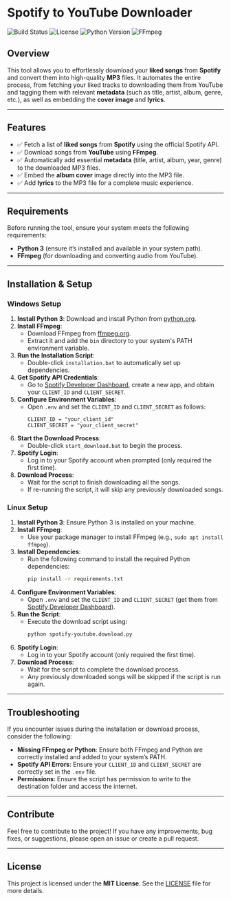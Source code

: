 # **Spotify to YouTube Downloader**

![Build Status](https://img.shields.io/badge/build-passing-brightgreen)
![License](https://img.shields.io/badge/license-MIT-blue)
![Python Version](https://img.shields.io/badge/python-3.x-blue)
![FFmpeg](https://img.shields.io/badge/ffmpeg-yes-orange)

## **Overview**

This tool allows you to effortlessly download your **liked songs** from **Spotify** and convert them into high-quality **MP3** files. It automates the entire process, from fetching your liked tracks to downloading them from YouTube and tagging them with relevant **metadata** (such as title, artist, album, genre, etc.), as well as embedding the **cover image** and **lyrics**.

---

## **Features**

- ✅ Fetch a list of **liked songs** from **Spotify** using the official Spotify API.
- ✅ Download songs from **YouTube** using **FFmpeg**.
- ✅ Automatically add essential **metadata** (title, artist, album, year, genre) to the downloaded MP3 files.
- ✅ Embed the **album cover** image directly into the MP3 file.
- ✅ Add **lyrics** to the MP3 file for a complete music experience.

---

## **Requirements**

Before running the tool, ensure your system meets the following requirements:

- **Python 3** (ensure it’s installed and available in your system path).
- **FFmpeg** (for downloading and converting audio from YouTube).

---

## **Installation & Setup**

### **Windows Setup**

1. **Install Python 3**: Download and install Python from [python.org](https://www.python.org/).
2. **Install FFmpeg**: 
   - Download FFmpeg from [ffmpeg.org](https://ffmpeg.org/download.html).
   - Extract it and add the `bin` directory to your system's PATH environment variable.
3. **Run the Installation Script**:
   - Double-click `installation.bat` to automatically set up dependencies.
4. **Get Spotify API Credentials**:
   - Go to [Spotify Developer Dashboard](https://developer.spotify.com/), create a new app, and obtain your `CLIENT_ID` and `CLIENT_SECRET`.
5. **Configure Environment Variables**:
   - Open `.env` and set the `CLIENT_ID` and `CLIENT_SECRET` as follows:
     ```plaintext
     CLIENT_ID = "your_client_id"
     CLIENT_SECRET = "your_client_secret"
     ```
6. **Start the Download Process**:
   - Double-click `start_download.bat` to begin the process.
7. **Spotify Login**:
   - Log in to your Spotify account when prompted (only required the first time).
8. **Download Process**:
   - Wait for the script to finish downloading all the songs.
   - If re-running the script, it will skip any previously downloaded songs.

### **Linux Setup**

1. **Install Python 3**: Ensure Python 3 is installed on your machine.
2. **Install FFmpeg**: 
   - Use your package manager to install FFmpeg (e.g., `sudo apt install ffmpeg`).
3. **Install Dependencies**:
   - Run the following command to install the required Python dependencies:
     ```bash
     pip install -r requirements.txt
     ```
4. **Configure Environment Variables**:
   - Open `.env` and set the `CLIENT_ID` and `CLIENT_SECRET` (get them from [Spotify Developer Dashboard](https://developer.spotify.com/)).
5. **Run the Script**:
   - Execute the download script using:
     ```bash
     python spotify-youtube.download.py
     ```
6. **Spotify Login**:
   - Log in to your Spotify account (only required the first time).
7. **Download Process**:
   - Wait for the script to complete the download process.
   - Any previously downloaded songs will be skipped if the script is run again.

---

## **Troubleshooting**

If you encounter issues during the installation or download process, consider the following:

- **Missing FFmpeg or Python**: Ensure both FFmpeg and Python are correctly installed and added to your system’s PATH.
- **Spotify API Errors**: Ensure your `CLIENT_ID` and `CLIENT_SECRET` are correctly set in the `.env` file.
- **Permissions**: Ensure the script has permission to write to the destination folder and access the internet.

---

## **Contribute**

Feel free to contribute to the project! If you have any improvements, bug fixes, or suggestions, please open an issue or create a pull request.

---

## **License**

This project is licensed under the **MIT License**. See the [LICENSE](LICENSE) file for more details.
